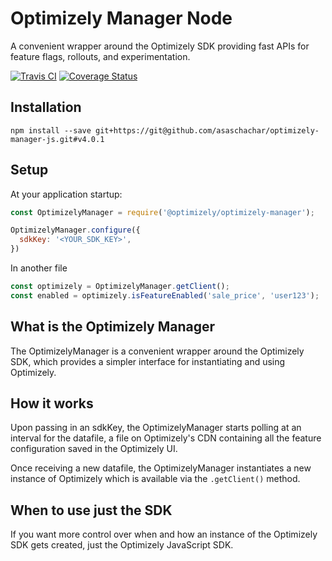 # Optimizely Manager Node
A convenient wrapper around the Optimizely SDK providing fast APIs for feature flags, rollouts, and experimentation.

[![Travis CI](https://img.shields.io/travis/asaschachar/optimizely-manager-js.svg)](https://travis-ci.org/asaschachar/optimizely-manager-js)
[![Coverage Status](https://coveralls.io/repos/github/asaschachar/optimizely-manager-js/badge.svg?branch=master)](https://coveralls.io/github/asaschachar/optimizely-manager-js?branch=master)


## Installation
```
npm install --save git+https://git@github.com/asaschachar/optimizely-manager-js.git#v4.0.1
```

## Setup
At your application startup:
```javascript
const OptimizelyManager = require('@optimizely/optimizely-manager');

OptimizelyManager.configure({
  sdkKey: '<YOUR_SDK_KEY>',
})
```

In another file
```javascript
const optimizely = OptimizelyManager.getClient();
const enabled = optimizely.isFeatureEnabled('sale_price', 'user123');

```

## What is the Optimizely Manager
The OptimizelyManager is a convenient wrapper around the Optimizely SDK, which provides a simpler interface for instantiating and using Optimizely.

## How it works
Upon passing in an sdkKey, the OptimizelyManager starts polling at an interval for the datafile, a file on Optimizely's CDN containing all the feature configuration saved in the Optimizely UI.

Once receiving a new datafile, the OptimizelyManager instantiates a new instance of Optimizely which is available via the `.getClient()` method.

## When to use just the SDK
If you want more control over when and how an instance of the Optimizely SDK gets created, just the Optimizely JavaScript SDK.


